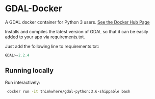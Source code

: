 # GDAL-Docker

A GDAL docker container for Python 3 users.  [See the Docker Hub Page](https://hub.docker.com/r/thinkwhere/gdal-python/)

Installs and compiles the latest version of GDAL so that it can be easily added to your app via requirements.txt.

Just add the following line to requirements.txt:

```python
GDAL>=2.2.4
```

## Running locally

Run interactively:

```bash
 docker run -it thinkwhere/gdal-python:3.6-shippable bash
```